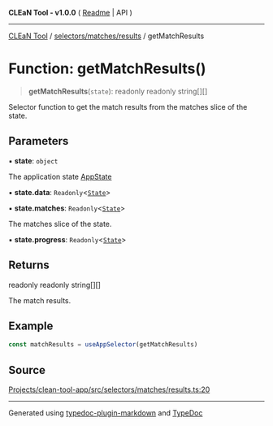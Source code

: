 **CLEaN Tool - v1.0.0** ( [Readme](../../../../README.md) \| API )

***

[CLEaN Tool](../../../../modules.md) / [selectors/matches/results](../README.md) / getMatchResults

# Function: getMatchResults()

> **getMatchResults**(`state`): readonly readonly string[][]

Selector function to get the match results from the matches slice of the state.

## Parameters

▪ **state**: `object`

The application state [AppState](../../../../app/store/type-aliases/AppState.md)

▪ **state.data**: `Readonly`\<[`State`](../../../../features/sheet/reducers/interfaces/State.md)\>

▪ **state.matches**: `Readonly`\<[`State`](../../../progress/paths/private/interfaces/State.md)\>

The matches slice of the state.

▪ **state.progress**: `Readonly`\<[`State`](../../../progress/paths/private/interfaces/State.md)\>

## Returns

readonly readonly string[][]

The match results.

## Example

```ts
const matchResults = useAppSelector(getMatchResults)
```

## Source

[Projects/clean-tool-app/src/selectors/matches/results.ts:20](https://github.com/yuckyh/clean-tool-app/)

***

Generated using [typedoc-plugin-markdown](https://www.npmjs.com/package/typedoc-plugin-markdown) and [TypeDoc](https://typedoc.org/)
